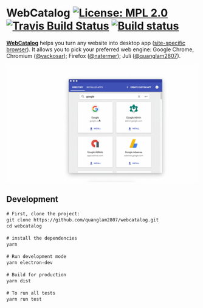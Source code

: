 # WebCatalog [![License: MPL 2.0](https://img.shields.io/badge/License-MPL%202.0-brightgreen.svg)](https://opensource.org/licenses/MPL-2.0) [![Travis Build Status](https://travis-ci.org/quanglam2807/webcatalog.svg?branch=master)](https://travis-ci.org/quanglam2807/webcatalog) [![Build status](https://ci.appveyor.com/api/projects/status/6l9ycaxsweytrpg3?svg=true)](https://ci.appveyor.com/project/quanglam2807/webcatalog)

**[WebCatalog](https://quang.im/webcatalog)** helps you turn any website into desktop app ([site-specific browser](https://en.wikipedia.org/wiki/Site-specific_browser)). It allows you to pick your preferred web engine: Google Chrome, Chromium ([@vackosar](https://vaclavkosar.com/2018/02/25/Creating-Custom-Ubuntu-Web-Link-App.html)); Firefox ([@natermer](https://www.reddit.com/r/linux/comments/7ivuit/create_firefoxbased_web_apps_for_gnome_and/)); Juli ([@quanglam2807](https://github.com/juli)).

![WebCatalog for macOS](/build-resources/demo.gif)

## Development
```
# First, clone the project:
git clone https://github.com/quanglam2807/webcatalog.git
cd webcatalog

# install the dependencies
yarn

# Run development mode
yarn electron-dev

# Build for production
yarn dist

# To run all tests
yarn run test
```
